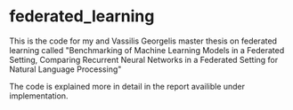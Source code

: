# federated_learning
This is the code for my and Vassilis Georgelis master thesis on federated learning called "Benchmarking of Machine Learning Models in a Federated Setting, Comparing Recurrent Neural Networks in a Federated Setting for Natural Language Processing"

The code is explained more in detail in the report availible under implementation.

